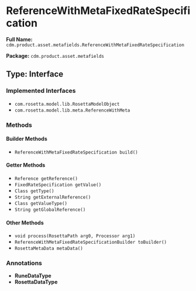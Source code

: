 # ReferenceWithMetaFixedRateSpecification

**Full Name:** `cdm.product.asset.metafields.ReferenceWithMetaFixedRateSpecification`

**Package:** `cdm.product.asset.metafields`

## Type: Interface

### Implemented Interfaces

- `com.rosetta.model.lib.RosettaModelObject`
- `com.rosetta.model.lib.meta.ReferenceWithMeta`

### Methods

#### Builder Methods

- `ReferenceWithMetaFixedRateSpecification build()`

#### Getter Methods

- `Reference getReference()`
- `FixedRateSpecification getValue()`
- `Class getType()`
- `String getExternalReference()`
- `Class getValueType()`
- `String getGlobalReference()`

#### Other Methods

- `void process(RosettaPath arg0, Processor arg1)`
- `ReferenceWithMetaFixedRateSpecificationBuilder toBuilder()`
- `RosettaMetaData metaData()`

### Annotations

- **RuneDataType**
- **RosettaDataType**

